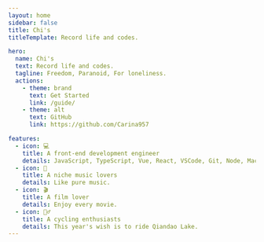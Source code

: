```yaml
---
layout: home
sidebar: false
title: Chi's
titleTemplate: Record life and codes.

hero:
  name: Chi's
  text: Record life and codes.
  tagline: Freedom, Paranoid, For loneliness.
  actions:
    - theme: brand
      text: Get Started
      link: /guide/
    - theme: alt
      text: GitHub
      link: https://github.com/Carina957

features:
  - icon: 💻
    title: A front-end development engineer
    details: JavaScript, TypeScript, Vue, React, VSCode, Git, Node, MacBookPro...
  - icon: 🎵
    title: A niche music lovers
    details: Like pure music.
  - icon: 🎬
    title: A film lover
    details: Enjoy every movie.
  - icon: 🚴‍♂️
    title: A cycling enthusiasts
    details: This year's wish is to ride Qiandao Lake.
---
```

